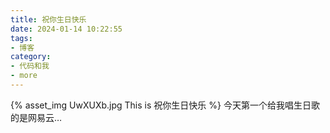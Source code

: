 ```yaml
---
title: 祝你生日快乐
date: 2024-01-14 10:22:55
tags:
- 博客
category:
- 代码和我
- more
---
```

{% asset_img UwXUXb.jpg This is 祝你生日快乐 %}
今天第一个给我唱生日歌的是网易云…